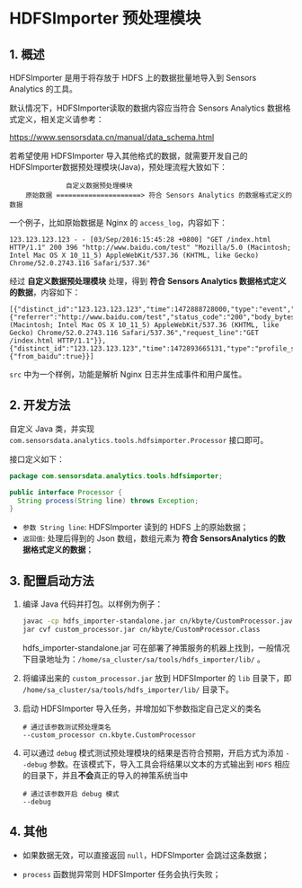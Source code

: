 # HDFSImporter 预处理模块

## 1. 概述

HDFSImporter 是用于将存放于 HDFS 上的数据批量地导入到 Sensors Analytics 的工具。

默认情况下，HDFSImporter读取的数据内容应当符合 Sensors Analytics 数据格式定义，相关定义请参考：

https://www.sensorsdata.cn/manual/data_schema.html

若希望使用 HDFSImporter 导入其他格式的数据，就需要开发自己的 HDFSImporter数据预处理模块(Java)，预处理流程大致如下：

```
              自定义数据预处理模块
    原始数据 =====================> 符合 Sensors Analytics 的数据格式定义的数据
```

一个例子，比如原始数据是 Nginx 的 `access_log`，内容如下：

```
123.123.123.123 - - [03/Sep/2016:15:45:28 +0800] "GET /index.html HTTP/1.1" 200 396 "http://www.baidu.com/test" "Mozilla/5.0 (Macintosh; Intel Mac OS X 10_11_5) AppleWebKit/537.36 (KHTML, like Gecko) Chrome/52.0.2743.116 Safari/537.36"
```

经过 **自定义数据预处理模块** 处理，得到 **符合 Sensors Analytics 数据格式定义的数据**，内容如下：

```
[{"distinct_id":"123.123.123.123","time":1472888728000,"type":"event","event":"RawPageView","properties":{"referrer":"http://www.baidu.com/test","status_code":"200","body_bytes_sent":396,"$ip":"123.123.123.123","$user_agent":"Mozilla/5.0 (Macintosh; Intel Mac OS X 10_11_5) AppleWebKit/537.36 (KHTML, like Gecko) Chrome/52.0.2743.116 Safari/537.36","request_line":"GET /index.html HTTP/1.1"}},{"distinct_id":"123.123.123.123","time":1472893665131,"type":"profile_set","properties":{"from_baidu":true}}]
```

`src` 中为一个样例，功能是解析 Nginx 日志并生成事件和用户属性。

## 2. 开发方法

自定义 Java 类，并实现 `com.sensorsdata.analytics.tools.hdfsimporter.Processor` 接口即可。

接口定义如下：

```java
package com.sensorsdata.analytics.tools.hdfsimporter;

public interface Processor {
  String process(String line) throws Exception;
}
```

* `参数 String line`: HDFSImporter 读到的 HDFS 上的原始数据；
* `返回值`: 处理后得到的 Json 数组，数组元素为 **符合 SensorsAnalytics 的数据格式定义的数据**；

## 3. 配置启动方法

1. 编译 Java 代码并打包。以样例为例子：

   ```bash
   javac -cp hdfs_importer-standalone.jar cn/kbyte/CustomProcessor.java
   jar cvf custom_processor.jar cn/kbyte/CustomProcessor.class
   ```

   hdfs_importer-standalone.jar 可在部署了神策服务的机器上找到，一般情况下目录地址为：`/home/sa_cluster/sa/tools/hdfs_importer/lib/` 。

2. 将编译出来的 `custom_processor.jar` 放到 HDFSImporter 的 `lib` 目录下，即 `/home/sa_cluster/sa/tools/hdfs_importer/lib/` 目录下。

3. 启动 HDFSImporter 导入任务，并增加如下参数指定自己定义的类名

   ```shell
   # 通过该参数测试预处理类名
   --custom_processor cn.kbyte.CustomProcessor
   ```

4. 可以通过 `debug` 模式测试预处理模块的结果是否符合预期，开启方式为添加 `--debug` 参数。在该模式下，导入工具会将结果以文本的方式输出到 `HDFS` 相应的目录下，并且**不会**真正的导入的神策系统当中

   ```shell
   # 通过该参数开启 debug 模式
   --debug
   ```

## 4. 其他

* 如果数据无效，可以直接返回 `null`，HDFSImporter 会跳过这条数据；
* `process` 函数抛异常则 HDFSImporter 任务会执行失败；

  ​


